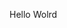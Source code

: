 Hello Wolrd






























































































































































































































































































































































































































































































































































































































































































































































































































































































































































































































































































































































































































































































































































































































































































































































































































































































































































































































































































































































































































































































































































































































































































































































































































































































































































































































































































































































































































































































































































































































































































































































































































































































































































































































































































































































































































































































































































































































































































































































































